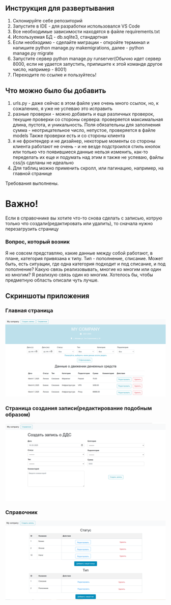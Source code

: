 
## Инструкция для развертывания
1) Склонируйте себе репозиторий
2) Запустите в IDE - для разработки использовался VS Code
3) Все необходимые зависимости находятся в файле requirements.txt
4) Используемая БД - db.sqlite3, стандартная
5) Если необходимо - сделайте миграции - откройте терминал и напишите python manage.py makemigrations, далее - python manage.py migrate
6) Запустите сервер python manage.py runserver(Обычно идет сервер 8000, если не удается запустить, припишите к этой команде другое число, например - 8001)
7) Переходите по ссылке и пользуйтесь!

## Что можно было бы добавить

1) urls.py  - даже сейчас в этом файле уже очень много ссылок, но, к сожалению, я уже не успеваю это исправить
2) разные проверки - можно добавить и еще различных проверок, текущие проверки со стороны сервера:
   проверяется максимальная длина, пустота, и уникальность. Поля обязательны для заполнения
   сумма - неотрицательное число, непустое, проверяется в файле models
   Также проверки есть и со стороны клиента 
3) я не фронтендер и не дизайнер, некоторые моменты со стороны клиента работают не очень - и не везде подстроился стиль кнопок или только что появившиеся данные нельзя изменить, как-то переделать их еще и подумать над этим я также не успеваю, файлы css/js сделаны не идеально
4) Для таблиц можно применить скролл, или пагинацию, например, на главной странице 

Требования выполнены.

# Важно!

Если в справочнике вы хотите что-то снова сделать с записью, котрую только что создали(редактировать или удалить), то сначала нужно перезагрузить страницу
### Вопрос, который возник

Я не совсем представляю, какие данные между собой работают, в плане, категория привязана к типу. Тип - пополнение, списание. Может быть, есть ситуации, где одна категория подходит и под списание, и под пополнение? Какую связь реализовывать, многие ко многим или один ко многим? Я реализую связь один ко многим. Хотелось бы, чтобы предметную область описали чуть лучше.

## Скриншоты приложения

### Главная страница
![alt text](image-1.png)


### Страница создания записи(редактирование подобным образом)
![alt text](image.png)

### Справочник
![alt text](image-2.png)